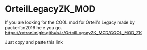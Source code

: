 # OrteilLegacyZK_MOD

If you are looking for the COOL mod for Orteil's Legacy made by packerfan2016 here you go.
https://zetronknight.github.io/OrteilLegacyZK_MOD/COOL_MOD_ZK

Just copy and paste this link

